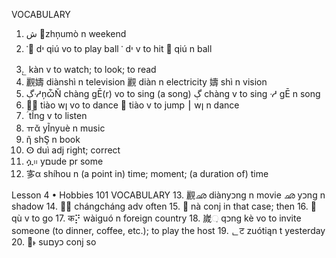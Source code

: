 VOCABULARY

1.  ش ቎zhņumò n weekend
2.  ༌᫤ dי qiú vo to play ball ༌ dי v to hit ᫤ qiú n ball
3.  ᳖ kàn v to watch; to look; to read
4.  䚕嬦 diànshì n television 䚕 diàn n electricity 嬦 shì n vision
5.  ڳᓼņѽŇ chàng gĒ(r) vo to sing (a song) ڳ chàng v to sing ᓼ gĒ n song
6.  ⭴⎮ tiào wן vo to dance ⭴ tiào v to jump ⎮ wן n dance
7.  ؑ tĨng v to listen
8.  ㅠᾰ yĨnyuè n music
9.  ῆ shŞ n book
10. ⵙ duì adj right; correct
11. ሷ᱿ yםude pr some
12. 㝖α shíhou n (a point in) time; moment; (a duration of) time

Lesson 4 • Hobbies 101 VOCABULARY 13. 䚕ഛ diànyכng n movie ഛ yכng n shadow 14.
౑౑ chángcháng adv often 15. ⴨ nà conj in that case; then 16. ׏ qù v to go 17. क⡝
wàiguó n foreign country 18. 嵗઼ qכng kè vo to invite someone (to dinner,
coffee, etc.); to play the host 19. ᆫट zuótiąn t yesterday 20. ໽˫ suםyכ conj so
